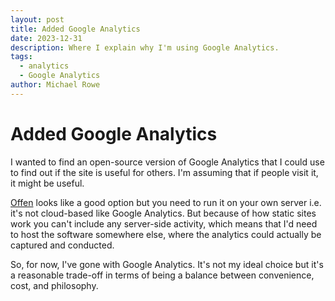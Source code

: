 ```yaml
---
layout: post
title: Added Google Analytics
date: 2023-12-31
description: Where I explain why I'm using Google Analytics.
tags:
  - analytics
  - Google Analytics
author: Michael Rowe
---
```


# Added Google Analytics

I wanted to find an open-source version of Google Analytics that I could use to find out if the site is useful for others. I'm assuming that if people visit it, it might be useful.

[Offen](https://www.offen.dev/) looks like a good option but you need to run it on your own server i.e. it's not cloud-based like Google Analytics. But because of how static sites work you can't include any server-side activity, which means that I'd need to host the software somewhere else, where the analytics could actually be captured and conducted.

So, for now, I've gone with Google Analytics. It's not my ideal choice but it's a reasonable trade-off in terms of being a balance between convenience, cost, and philosophy.